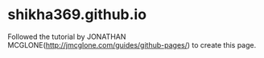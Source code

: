 # shikha369.github.io

Followed the tutorial by JONATHAN MCGLONE(http://jmcglone.com/guides/github-pages/) to create this page.
